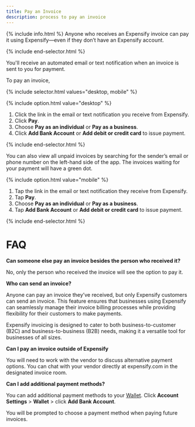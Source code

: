 ```yaml
---
title: Pay an Invoice
description: process to pay an invoice
---
```

<div id="new-expensify" markdown="1">

{% include info.html %}
Anyone who receives an Expensify invoice can pay it using Expensify—even if they don’t have an Expensify account.

{% include end-selector.html %}

You'll receive an automated email or text notification when an invoice is sent to you for payment. 

To pay an invoice, 

{% include selector.html values="desktop, mobile" %}

{% include option.html value="desktop" %}
1. Click the link in the email or text notification you receive from Expensify.
2. Click **Pay**.
3. Choose **Pay as an individual** or **Pay as a business**.
4. Click **Add Bank Account** or **Add debit or credit card** to issue payment. 

{% include end-selector.html %}

You can also view all unpaid invoices by searching for the sender’s email or phone number on the left-hand side of the app. The invoices waiting for your payment will have a green dot. 

{% include option.html value="mobile" %}

1. Tap the link in the email or text notification they receive from Expensify.
2. Tap **Pay**.
3. Choose **Pay as an individual** or **Pay as a business**.
4. Tap **Add Bank Account** or **Add debit or credit card** to issue payment.

{% include end-selector.html %}

# FAQ

**Can someone else pay an invoice besides the person who received it?**

No, only the person who received the invoice will see the option to pay it. 

**Who can send an invoice?**

Anyone can pay an invoice they’ve received, but only Expensify customers can send an invoice. This feature ensures that businesses using Expensify can seamlessly manage their invoice billing processes while providing flexibility for their customers to make payments.

Expensify invoicing is designed to cater to both business-to-customer (B2C) and business-to-business (B2B) needs, making it a versatile tool for businesses of all sizes.

**Can I pay an invoice outside of Expensify**

You will need to work with the vendor to discuss alternative payment options. You can chat with your vendor directly at expensify.com in the designated invoice room. 

**Can I add additional payment methods?**

You can add additional payment methods to your [Wallet](https://help.expensify.com/articles/new-expensify/expenses-&-payments/Set-up-your-wallet). Click **Account Settings** > **Wallet** > click **Add Bank Account**.

You will be prompted to choose a payment method when paying future invoices. 


</div>
